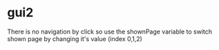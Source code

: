 # gui2

There is no navigation by click so use the shownPage variable to switch shown page by changing it's value (index 0,1,2)
